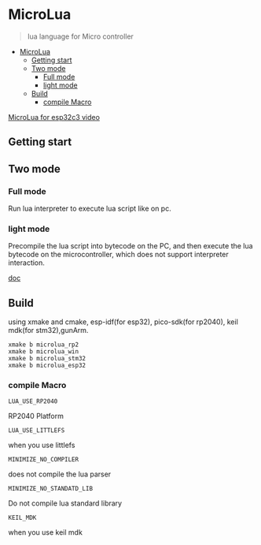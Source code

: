 # MicroLua

> lua language for Micro controller    

- [MicroLua](#microlua)
  - [Getting start](#getting-start)
  - [Two mode](#two-mode)
    - [Full mode](#full-mode)
    - [light mode](#light-mode)
  - [Build](#build)
    - [compile Macro](#compile-macro)

[MicroLua for esp32c3 video](https://youtu.be/VSGCxeHlb54)   

## Getting start

## Two mode

### Full mode  
Run lua interpreter to execute lua script like on pc.    
### light mode  
Precompile the lua script into bytecode on the PC, and then execute the lua bytecode on the microcontroller, which does not support interpreter interaction.   

[doc](https://zhuanlan.zhihu.com/p/646082749)  

## Build

using xmake and cmake, esp-idf(for esp32), pico-sdk(for rp2040), keil mdk(for stm32),gunArm.    

```
xmake b microlua_rp2
xmake b microlua_win
xmake b microlua_stm32
xmake b microlua_esp32
```

### compile Macro

```
LUA_USE_RP2040
```
RP2040 Platform   

```
LUA_USE_LITTLEFS
```
when you use littlefs

```
MINIMIZE_NO_COMPILER
```
does not compile the lua parser  

```
MINIMIZE_NO_STANDATD_LIB
```
Do not compile lua standard library  

```
KEIL_MDK
```
when you use keil mdk  
